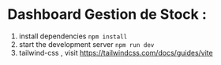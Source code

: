 # Dashboard Gestion de Stock :

1. install dependencies `npm install`
2. start the development server `npm run dev`
3. tailwind-css , visit <a>https://tailwindcss.com/docs/guides/vite</a>
